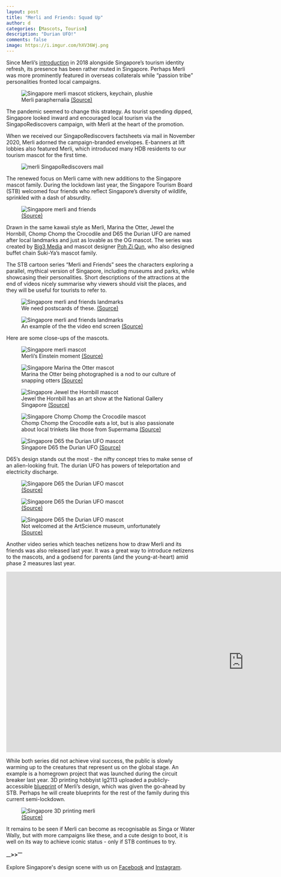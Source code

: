 ```yaml
---
layout: post
title: "Merli and Friends: Squad Up"
author: d
categories: [Mascots, Tourism]
description: "Durian UFO!"
comments: false
image: https://i.imgur.com/hXV36Wj.png
---
```


Since Merli’s <a href="https://brandingsingapore.blogspot.com/2018/07/merli.html" target="_blank">introduction</a> in 2018 alongside Singapore’s tourism identity refresh, its presence has been rather muted in Singapore. Perhaps Merli was more prominently featured in overseas collaterals while “passion tribe” personalities fronted local campaigns.  

<figure>
<img src="https://i.imgur.com/RQ6L9U5.png" alt="Singapore merli mascot stickers, keychain, plushie">
<figcaption>Merli paraphernalia <a href="https://www.big3.sg/project/merli" target="_blank">(Source)</a></figcaption>
</figure>

The pandemic seemed to change this strategy. As tourist spending dipped, Singapore looked inward and encouraged local tourism via the SingapoRediscovers campaign, with Merli at the heart of the promotion. 

When we received our SingapoRediscovers factsheets via mail in November 2020, Merli adorned the campaign-branded envelopes. E-banners at lift lobbies also featured Merli, which introduced many HDB residents to our tourism mascot for the first time.  

<figure>
<img src="https://i.imgur.com/8k650fS.jpg" alt="merli SingapoRediscovers mail">
</figure>

The renewed focus on Merli came with new additions to the Singapore mascot family. During the lockdown last year, the Singapore Tourism Board (STB) welcomed four friends who reflect Singapore’s diversity of wildlife, sprinkled with a dash of absurdity. 

<figure>
<img src="https://i.imgur.com/0AP8RCR.png" alt="Singapore merli and friends">
<figcaption><a href="https://www.facebook.com/STBsingapore/videos/303203537541305/" target="_blank">(Source)</a></figcaption>
</figure>

Drawn in the same kawaii style as Merli, Marina the Otter, Jewel the Hornbill, Chomp Chomp the Crocodile and D65 the Durian UFO are named after local landmarks and just as lovable as the OG mascot. The series was created by <a href="https://www.big3.sg/" target="_blank">Big3 Media</a> and mascot designer <a href="https://www.instagram.com/lemonblanc" target="_blank">Poh Zi Qun</a>, who also designed buffet chain Suki-Ya’s mascot family. 

The STB cartoon series “Merli and Friends” sees the characters exploring a parallel, mythical version of Singapore, including museums and parks, while showcasing their personalities. Short descriptions of the attractions at the end of videos nicely summarise why viewers should visit the places, and they will be useful for tourists to refer to. 

<figure>
<img src="https://i.imgur.com/SXNL2NB.jpg" alt="Singapore merli and friends landmarks">
<figcaption>We need postscards of these. <a href="https://www.youtube.com/playlist?list=PL2WeSpSCs2h8gBpeO2HLczCTUrz4spgQ2/" target="_blank">(Source)</a></figcaption>
</figure>

<figure>
<img src="https://i.imgur.com/zE3V3SJ.png" alt="Singapore merli and friends landmarks">
<figcaption>An example of the the video end screen <a href="https://www.youtube.com/watch?v=4cZ25hKjZEM&list=PL2WeSpSCs2h8gBpeO2HLczCTUrz4spgQ2&index=5" target="_blank">(Source)</a></figcaption>
</figure>

Here are some close-ups of the mascots. 

<figure>
<img src="https://i.imgur.com/xr8WTH9.png" alt="Singapore merli mascot">
<figcaption>Merli’s Einstein moment <a href="https://www.youtube.com/watch?v=3uD8LPjtuos&list=PL2WeSpSCs2h8gBpeO2HLczCTUrz4spgQ2&index=1" target="_blank">(Source)</a></figcaption>
</figure>

<figure>
<img src="https://i.imgur.com/9tfxtHd.png" alt="Singapore Marina the Otter mascot">
<figcaption>Marina the Otter being photographed is a nod to our culture of snapping otters <a href="https://www.youtube.com/watch?v=Hblsdl2tqRs&list=PL2WeSpSCs2h8gBpeO2HLczCTUrz4spgQ2&index=2" target="_blank">(Source)</a></figcaption>
</figure>

<figure>
<img src="https://i.imgur.com/8Rq5yot.png" alt="Singapore Jewel the Hornbill mascot">
<figcaption>Jewel the Hornbill has an art show at the National Gallery Singapore <a href="https://www.youtube.com/watch?v=4cZ25hKjZEM&list=PL2WeSpSCs2h8gBpeO2HLczCTUrz4spgQ2&index=5" target="_blank">(Source)</a></figcaption>
</figure>

<figure>
<img src="https://i.imgur.com/T9mDZPY.png" alt="Singapore Chomp Chomp the Crocodile mascot">
<figcaption>Chomp Chomp the Crocodile eats a lot, but is also passionate about local trinkets like those from Supermama <a href="https://www.youtube.com/watch?v=BgfIGknGfGE&list=PL2WeSpSCs2h8gBpeO2HLczCTUrz4spgQ2&index=6" target="_blank">(Source)</a></figcaption>
</figure>

<figure>
<img src="https://i.imgur.com/T9mDZPY.png" alt="Singapore D65 the Durian UFO mascot">
<figcaption>Singapore D65 the Durian UFO <a href="https://www.youtube.com/watch?v=4cZ25hKjZEM&list=PL2WeSpSCs2h8gBpeO2HLczCTUrz4spgQ2&index=5" target="_blank">(Source)</a></figcaption>
</figure>

D65’s design stands out the most - the nifty concept tries to make sense of an alien-looking fruit. The durian UFO has powers of teleportation and electricity discharge. 

<figure>
<img src="https://i.imgur.com/IX6dDlJ.gif" alt="Singapore D65 the Durian UFO mascot">
<figcaption><a href="https://www.youtube.com/watch?v=4Jr1LqNyTU8&list=PL2WeSpSCs2h8gBpeO2HLczCTUrz4spgQ2&index=3" target="_blank">(Source)</a></figcaption>
</figure>

<figure>
<img src="https://i.imgur.com/ZED0oFy.gif" alt="Singapore D65 the Durian UFO mascot">
<figcaption><a href="https://www.youtube.com/watch?v=Hblsdl2tqRs&list=PL2WeSpSCs2h8gBpeO2HLczCTUrz4spgQ2&index=2" target="_blank">(Source)</a></figcaption>
</figure>

<figure>
<img src="https://i.imgur.com/2tXBlBe.png" alt="Singapore D65 the Durian UFO mascot">
<figcaption>Not welcomed at the ArtScience museum, unfortunately <a href="https://www.youtube.com/watch?v=eEkfMx9f1hU&list=PL2WeSpSCs2h8gBpeO2HLczCTUrz4spgQ2&index=7" target="_blank">(Source)</a></figcaption>
</figure>

Another video series which teaches netizens how to draw Merli and its friends was also released last year. It was a great way to introduce netizens to the mascots, and a godsend for parents (and the young-at-heart) amid phase 2 measures last year. 

<div class="video-responsive"><iframe width="1264" height="480" src="https://www.youtube.com/embed/yvejvF4X_V8" title="YouTube video player" frameborder="0" allow="accelerometer; autoplay; clipboard-write; encrypted-media; gyroscope; picture-in-picture" allowfullscreen></iframe></div>

While both series did not achieve viral success, the public is slowly warming up to the creatures that represent us on the global stage. An example is a homegrown project that was launched during the circuit breaker last year. 3D printing hobbyist lg2113 uploaded a publicly-accessible <a href="https://www.prusaprinters.org/prints/31097-merli-the-merlion" target="_blank">blueprint</a> of Merli’s design, which was given the go-ahead by STB. Perhaps he will create blueprints for the rest of the family during this current semi-lockdown.

<figure>
<img src="https://i.imgur.com/qbaqnoQ.png" alt="Singapore 3D printing merli">
<figcaption><a href="https://www.prusaprinters.org/prints/31097-merli-the-merlion" target="_blank">(Source)</a></figcaption>
</figure>

It remains to be seen if Merli can become as recognisable as Singa or Water Wally, but with more campaigns like these, and a cute design to boot, it is well on its way to achieve iconic status - only if STB continues to try.

<strong><sub>—</sub>><sub></sub>><sup>—</sup></strong>

Explore Singapore's design scene with us on <a href="https://www.facebook.com/designinsingapore/">Facebook</a> and <a href="https://www.instagram.com/designinsingapore/">Instagram</a>.
